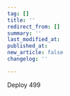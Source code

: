 ```yaml
---
tag: []
title: ''
redirect_from: []
summary: ''
last_modified_at: 
published_at: 
new_article: false
changelog: ''

---
```

Deploy 499